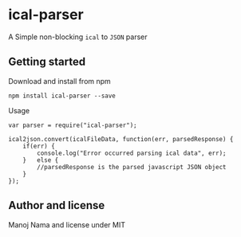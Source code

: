 # ical-parser
A Simple non-blocking `ical` to `JSON` parser

## Getting started
Download and install from npm
```
npm install ical-parser --save
```

Usage
```
var parser = require("ical-parser");

ical2json.convert(icalFileData, function(err, parsedResponse) {
	if(err) {
		console.log("Error occurred parsing ical data", err);
	}	else {
		//parsedResponse is the parsed javascript JSON object
	}
});
```

Author and license
---
Manoj Nama and license under MIT